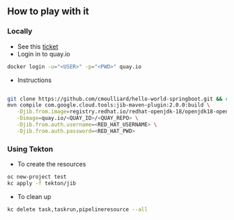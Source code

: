 ## How to play with it

### Locally

- See this [ticket](https://github.com/GoogleContainerTools/jib/issues/2106)
- Login in to quay.io
```bash
docker login -u="<USER>" -p="<PWD>" quay.io
```
- Instructions
```bash

git clone https://github.com/cmoulliard/hello-world-springboot.git && cd hello-world-springboot
mvn compile com.google.cloud.tools:jib-maven-plugin:2.0.0:build \
   -Djib.from.image=registry.redhat.io/redhat-openjdk-18/openjdk18-openshift \
   -Dimage=quay.io/<QUAY_ID>/<QUAY_REPO> \
   -Djib.from.auth.username=<RED_HAT_USERNAME> \
   -Djib.from.auth.password=<RED_HAT_PWD>
```

### Using Tekton

- To create the resources
```bash
oc new-project test
kc apply -f tekton/jib
```

- To clean up
```bash
kc delete task,taskrun,pipelineresource --all
```
